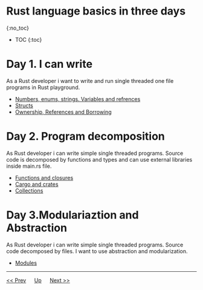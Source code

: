 # Rust language basics in three days
{:no_toc}

* TOC
{:toc}

# Day 1. I can write

As a Rust developer i want to write and run single threaded one file programs in Rust playground.

* [Numbers, enums, strings. Variables and refrences](./day1/numbers.md)
* [Structs](./day1/structs.md)
* [Ownership, References and Borrowing](./day1/ownership.md)


# Day 2. Program decomposition
As Rust developer i can write simple single threaded programs. Source code is decomposed by functions and types and can use external libraries inside main.rs file.

* [Functions and closures](./day2/functions.md)
* [Cargo and crates](./day2/cargo.md)
* [Collections](./day2/collections.md)

# Day 3.Modulariaztion and Abstraction
As Rust developer i can write simple single threaded programs. Source code decomposed by files. I want to use abstraction and modularization.

* [Modules](./day3/modules.md)

---
[<< Prev](../hello.md) &emsp; [Up](../hello.md) &emsp; [Next >>](./day1/numbers.md) 